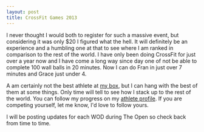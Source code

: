 ```yaml
---
layout: post
title: CrossFit Games 2013
---
```

I never thought I would both to register for such a massive event, but considering it was only $20 I figured what the hell. It will definitely be an experience and a humbling one at that to see where I am ranked in comparison to the rest of the world. I have only been doing CrossFit for just over a year now and I have come a long way since day one of not be able to complete 100 wall balls in 20 minutes. Now I can do Fran in just over 7 minutes and Grace just under 4.

A am certainly not the best athlete at [my box](http://games.crossfit.com/affiliate/1765), but I can hang with the best of them at some things. Only time will tell to see how I stack up to the rest of the world. You can follow my progress on my [athlete profile](http://games.crossfit.com/athlete/109544). If you are competing yourself, let me know, I'd love to follow yours.

I will be posting updates for each WOD during The Open so check back from time to time.